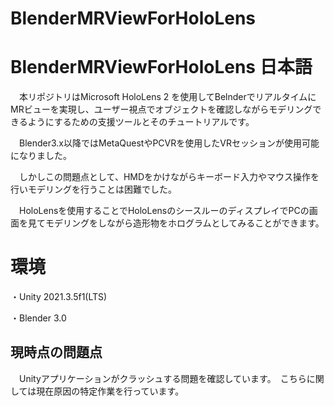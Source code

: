 # BlenderMRViewForHoloLens


# BlenderMRViewForHoloLens 日本語

　本リポジトリはMicrosoft HoloLens 2 を使用してBelnderでリアルタイムにMRビューを実現し、ユーザー視点でオブジェクトを確認しながらモデリングできるようにするための支援ツールとそのチュートリアルです。

　Blender3.x以降ではMetaQuestやPCVRを使用したVRセッションが使用可能になりました。
 
 　しかしこの問題点として、HMDをかけながらキーボード入力やマウス操作を行いモデリングを行うことは困難でした。

　HoloLensを使用することでHoloLensのシースルーのディスプレイでPCの画面を見てモデリングをしながら造形物をホログラムとしてみることができます。
 
 
 # 環境
 
 ・Unity 2021.3.5f1(LTS)
 
 ・Blender 3.0
 
 ## 現時点の問題点
 
 　Unityアプリケーションがクラッシュする問題を確認しています。　こちらに関しては現在原因の特定作業を行っています。
